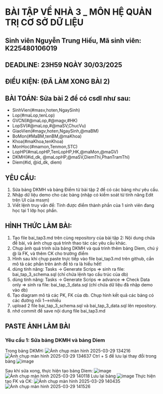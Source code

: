 # BÀI TẬP VỀ NHÀ 3 _ MÔN HỆ QUẢN TRỊ CƠ SỞ DỮ LIỆU
## Sinh viên Nguyễn Trung Hiếu, Mã sinh viên: K225480106019
## DEADLINE: 23H59 NGÀY 30/03/2025
## ĐIỀU KIỆN: (ĐÃ LÀM XONG BÀI 2)
## BÀI TOÁN: Sửa bài 2 để có csdl như sau:
  + SinhVien(#masv,hoten,NgaySinh)
  + Lop(#maLop,tenLop)
  + GVCN(#@maLop,#@magv,#HK)
  + LopSV(#@maLop,#@maSV,ChucVu)
  + GiaoVien(#magv,hoten,NgaySinh,@maBM)
  + BoMon(#MaBM,tenBM,@maKhoa)
  + Khoa(#maKhoa,tenKhoa)
  + MonHoc(#mamon,Tenmon,STC)
  + LopHP(#maLopHP,TenLopHP,HK,@maMon,@maGV)
  + DKMH(#id_dk, @maLopHP,@maSV,DiemThi,PhanTramThi)
  + Diem(#id, @id_dk, diem)
## YÊU CẦU:
1. Sửa bảng DKMH và bảng Điểm từ bài tập 2 để có các bảng như yêu cầu.
2. Nhập dữ liệu demo cho các bảng (nhập có kiểm soát từ tính năng Edit trên UI của mssm)
3. Viết lệnh truy vấn để: Tính được điểm thành phần của 1 sinh viên đang học tại 1 lớp học phần.
## HÌNH THỨC LÀM BÀI:
1. Tạo file bai_tap3.md trên cùng repository của bài tập 2:
   Nội dung chứa đề bài, và ảnh chụp quá trình thao tác các yêu cầu khác.
2. Chụp ảnh quá trình sửa bảng DKMH và quá trình thêm bảng Diem, chú ý @ là FK, và thêm CK cho trường điểm
3. Hình sau khi chụp paste trực tiếp vào file bai_tap3.md trên github, cần mô tả các phần trên ảnh để tỏ ra là hiểu hết!
4. dùng tính năng: Tasks -> Generate Scrips => sinh ra file: bai_tap_3_schema.sql  (chỉ chứa lệnh tạo cấu trúc của db)
5. dùng tính năng: Tasks -> Generate Scrips => advance => Check Data only => sinh ra file: bai_tap_3_data.sql  (chỉ chứa dữ liệu đã nhập demo vào db)
6. Tạo diagram mô tả các PK, FK của db. Chụp hình kết quả các bảng có các đường nối 1-->nhiều
7. upload 2 file  bai_tap_3_schema.sql và bai_tap_3_data.sql lên repository.
8. nhớ commit để save nội dung file bai_tap3.md
## PASTE ẢNH LÀM BÀI
### Yêu cầu 1: Sửa bảng DKMH và bảng Diem
Trong bảng DKMH:
![Ảnh chụp màn hình 2025-03-29 134216](https://github.com/user-attachments/assets/0dd0f307-abb2-4509-9ac9-a39b39ae7a52)
![Ảnh chụp màn hình 2025-03-29 134637](https://github.com/user-attachments/assets/0a0a9bb8-06c7-42a1-b5cb-1d4375c8974b)
Ctrl + S để lưu lại thay đổi trong bảng
![image](https://github.com/user-attachments/assets/38c9e8d8-2933-4a1c-bb92-9527665444ca)

Sau khi sửa xong, thực hiện tạo bảng Diem:
![image](https://github.com/user-attachments/assets/fec75f9a-e7a6-4a14-9f06-4b85429c24d4)
![Ảnh chụp màn hình 2025-03-29 140118](https://github.com/user-attachments/assets/1dfb3b90-1394-4a06-b7f4-5be1febfdaf4)
Lưu lại bảng
![image](https://github.com/user-attachments/assets/9e051940-d172-49e1-95b5-92b4879152e4)
Thực hiện tạo FK và CK:
![Ảnh chụp màn hình 2025-03-29 140435](https://github.com/user-attachments/assets/15459679-6daa-42a5-ac67-58cab3e9b09b)
![Ảnh chụp màn hình 2025-03-29 141526](https://github.com/user-attachments/assets/1ac283c7-2072-4658-8aaf-a1b22fc0f76b)
